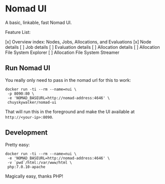 # Nomad UI

A basic, linkable, fast Nomad UI.

Feature List:

[x] Overview index: Nodes, Jobs, Allocations, and Evaluations
[x] Node details
[ ] Job details
[ ] Evaluation details
[ ] Allocation details
[ ] Allocation File System Explorer
[ ] Allocation File System Streamer

## Run Nomad UI

You really only need to pass in the nomad url for this to work:

```
docker run -ti --rm --name=nui \
 -p 8090:80 \
 -e 'NOMAD_BASEURL=http://nomad-address:4646' \
 chuyskywalker/nomad-ui
```

That will run this in the foreground and make the UI available at `http://<your-ip>:8090`.

## Development

Pretty easy:

```
docker run -ti --rm --name=nui \
 -e 'NOMAD_BASEURL=http://nomad-address:4646' \
 -v `pwd`/html:/var/www/html \
 php:7.0.10-apache
```

Magically easy, thanks PHP!
